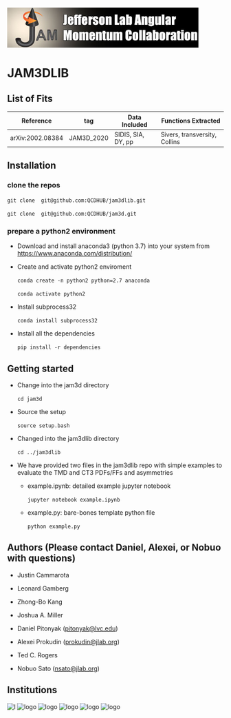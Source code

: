 ![jamlogo](logos/jam.jpg)

# JAM3DLIB

## List of Fits

|Reference        |   tag    |   Data Included  |   Functions Extracted       |
|-----------------|----------|------------------|-----------------------------|
|arXiv:2002.08384 |JAM3D_2020|SIDIS, SIA, DY, pp|Sivers, transversity, Collins|


## Installation

### clone the repos

 ```git clone  git@github.com:QCDHUB/jam3dlib.git```

 ```git clone  git@github.com:QCDHUB/jam3d.git```

### prepare a python2 environment 

- Download and install anaconda3 (python 3.7) into your system from https://www.anaconda.com/distribution/

- Create and activate python2 enviroment

  ```conda create -n python2 python=2.7 anaconda```
  
  ```conda activate python2```

- Install subprocess32

  ```conda install subprocess32```

- Install all the dependencies

  ```pip install -r dependencies```


## Getting started

- Change into the jam3d directory 

  ```cd jam3d```

- Source the setup

  ```source setup.bash```

- Changed into the jam3dlib directory

  ```cd ../jam3dlib```

- We have provided two files in the jam3dlib repo with simple
examples to evaluate the TMD and CT3 PDFs/FFs and asymmetries

   - example.ipynb: detailed example jupyter notebook

     ```jupyter notebook example.ipynb```

   - example.py: bare-bones template python file

     ```python example.py```



## Authors (Please contact Daniel, Alexei, or Nobuo with questions)

- Justin Cammarota

- Leonard Gamberg

- Zhong-Bo Kang

- Joshua A. Miller

- Daniel Pitonyak (pitonyak@lvc.edu)

- Alexei Prokudin (prokudin@jlab.org)

- Ted C. Rogers

- Nobuo Sato (nsato@jlab.org)



## Institutions

![l](logos/LVC.jpeg)
![logo](logos/PSU_BKO_RGB_2C.png)
![logo](logos/odu.png)
![logo](logos/JLab_logo_white1.jpg)
![logo](logos/NSF_4-Color_bitmap_Logo.png)
![logo](logos/RGB_Color-Seal_Green-Mark_SC_Horizontal.png)

